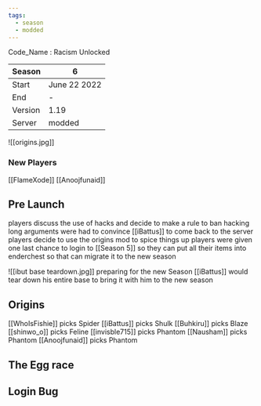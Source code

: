 ```yaml
---
tags:
  - season
  - modded
---
```


Code_Name : Racism Unlocked

| Season  | 6            |
| ------- | ------------ |
| Start   | June 22 2022 |
| End     | -            |
| Version | 1.19         |
| Server  | modded       |

![[origins.jpg]]


### New Players
[[FlameXode]]
[[Anoojfunaid]]

## Pre Launch
players discuss the use of hacks and decide to make a rule to ban hacking
long arguments were had to convince [[iBattus]] to come back to the server
players decide to use the origins mod to spice things up
players were given one last chance to login to [[Season 5]] so they can put all their items into enderchest so that can migrate it to the new season


![[ibut base teardown.jpg]]
preparing for the new Season [[iBattus]] would tear down his entire base to bring it with him to the new season

## Origins 
[[WhoIsFishie]] picks Spider 
[[iBattus]] picks Shulk 
[[Buhkiru]] picks Blaze
[[shinwo_o]] picks Feline
[[invisble715]] picks Phantom
[[Nausham]] picks Phantom
[[Anoojfunaid]] picks Phantom

## The Egg race

## Login Bug
